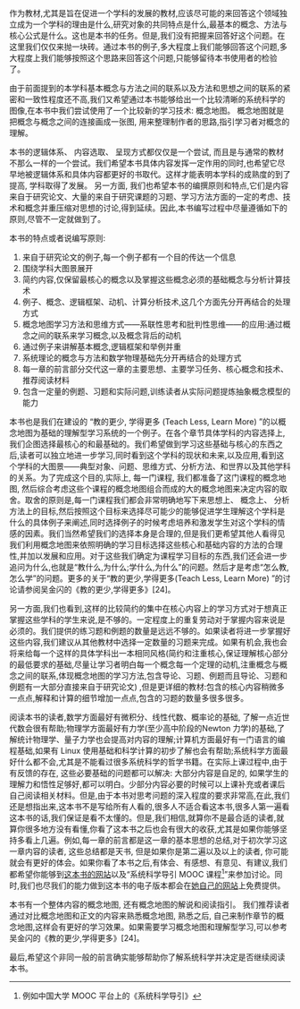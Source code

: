 作为教材,尤其是旨在促进一个学科的发展的教材,应该尽可能的来回答这个领域独立成为一个学科的理由是什么,研究对象的共同特点是什么,最基本的概念、方法与核心公式是什么。这也是本书的任务。但是,我们没有把握来回答好这个问题。在这里我们仅仅来抛一块砖。通过本书的例子,多大程度上我们能够回答这个问题,多大程度上我们能够按照这个思路来回答这个问题,只能够留待本书使用者的检验了。

由于前面提到的本学科基本概念与方法之间的联系以及方法和思想之间的联系的紧密和一致性程度还不高,我们又希望通过本书能够给出一个比较清晰的系统科学的图像,在本书中我们尝试使用了一个比较新的学习技术: 概念地图。 概念地图就是把概念与概念之间的连接画成一张图, 用来整理制作者的思路,指引学习者对概念的理解。

本书的逻辑体系、 内容选取、 呈现方式都仅仅是一个尝试, 而且是与通常的教材不那么一样的一个尝试。我们希望本书具体内容发挥一定作用的同时,也希望它尽早地被逻辑体系和具体内容都更好的书取代。这样才能表明本学科的成熟度的到了提高, 学科取得了发展。 另一方面, 我们也希望本书的编撰原则和特点,它们是内容来自于研究论文、大量的来自于研究课题的习题、学习方法方面的一定的考虑、技术和概念并重压缩对思想的讨论,得到延续。因此,本书编写过程中尽量遵循如下的原则,尽管不一定就做到了。

本书的特点或者说编写原则:
1. 来自于研究论文的例子,每一个例子都有一个目的传达一个信息
2. 围绕学科大图景展开
3. 简约内容,仅保留最核心的概念以及掌握这些概念必须的基础概念与分析计算技术
4. 例子、概念、逻辑框架、动机、计算分析技术,这几个方面先分开再结合的处理方式
5. 概念地图学习方法和思维方式——系联性思考和批判性思维——的应用:通过概念之间的联系来学习概念,以及概念背后的动机
6. 通过例子来讲解基本概念,逻辑框架和举例并重
7. 系统理论的概念与方法和数学物理基础先分开再结合的处理方式
8. 每一章的前言部分交代这一章的主要思想、主要学习任务、核心概念和技术、推荐阅读材料
9. 包含一定量的例题、习题和实际问题,训练读者从实际问题提炼抽象概念模型的能力

本书也是我们在建设的 “教的更少, 学得更多 (Teach Less, Learn More) ”的以概念地图为基础的理解型学习系统的一个例子。在各个章节具体学科的内容选择上,我们企图选择最核心的和最基础的。我们希望做到学习这些基础与核心的东西之后,读者可以独立地进一步学习,同时看到这个学科的现状和未来,以及应用,看到这个学科的大图景——典型对象、问题、思维方式、分析方法、和世界以及其他学科的关系。为了完成这个目的,实际上, 每一门课程, 我们都准备了这门课程的概念地图, 然后综合考虑这些个课程的概念地图组合而成的大的概念地图来决定内容的取舍。取舍的原则是,每一门课程我们都会非常明确地写下来思想上、 概念上、 分析方法上的目标,然后按照这个目标来选择尽可能少的能够促进学生理解这个学科是什么的具体例子来阐述,同时选择例子的时候考虑培养和激发学生对这个学科的情感的因素。我们当然希望我们的选择本身是合理的,但是我们更希望其他人看得见我们利用概念地图来依照明确的学习目标选择这些核心和基础内容的方法的合理性,并加以发展和应用。对于这些我们确定为课程学习目标的东西,我们还会进一步追问为什么,也就是“教什么,为什么;学什么,为什么”的问题。然后才是考虑“怎么教,怎么学”的问题。更多的关于“教的更少,学得更多(Teach Less, Learn More) ”的讨论请参阅吴金闪的《教的更少,学得更多》[24]。

另一方面,我们也看到,这样的比较简约的集中在核心内容上的学习方式对于想真正掌握这些学科的学生来说,是不够的。一定程度上的重复劳动对于掌握内容来说是必须的。我们提供的练习题和例题的数量是远远不够的。如果读者将进一步掌握好这些内容,我们建议从其他教材中选择一定数量的习题来完成。如果有机会,我也会将来给每一个这样的具体学科出一本相同风格(简约和注重核心,保证理解核心部分的最低要求的基础,尽量让学习者明白每一个概念每一个定理的动机,注重概念与概念之间的联系,体现概念地图的学习方法,包含导论、习题、例题而且导论、习题和例题有一大部分直接来自于研究论文) ,但是更详细的教材:包含的核心内容稍微多一点点,解释和计算的细节增加一点点,包含的习题的数量多很多很多。

阅读本书的读者,数学方面最好有微积分、线性代数、概率论的基础, 了解一点近世代数会很有帮助;物理学方面最好有力学(至少高中阶段的Newton 力学)的基础,了解统计物理学、量子力学也会提高对内容的理解;计算机方面最好有一门语言的编程基础,如果有 Linux 使用基础和科学计算的初步了解也会有帮助;系统科学方面最好什么都不会,尤其是不能看过很多系统科学的哲学书籍。在实际上课过程中,由于有反馈的存在, 这些必要基础的问题都可以解决: 大部分内容是自足的, 如果学生的理解力和悟性足够好,都可以明白。少部分内容必要的时候可以上课补充或者课后自己阅读相关材料。但是,由于本书对思考问题的深入程度的要求非常高,在此,我们还是想指出来,这本书不是写给所有人看的,很多人不适合看这本书,很多人第一遍看这本书的话,我们保证是看不太懂的。但是,我们相信,就算你不是最合适的读者,就算你很多地方没有看懂,你看了这本书之后也会有很大的收获,尤其是如果你能够坚持多看上几遍。例如,每一章的前言都是这一章的基本思想的总结,对于初次学习这一章内容的读者, 这些总结都是天书, 但是如果你是第二遍以及以上的读者, 你可能就会有更好的体会。如果你看了本书之后,有体会、有感想、有意见、有建议,我们都希望你能够到[这本书的网站](http://www.systemsci.org/jinshanw/book)以及“系统科学导引 MOOC 课程[^Mooc]”来参加讨论。同时,我们也尽我们的能力做到这本书的电子版本都会在[她自己的网站](http://www.systemsci.org/jinshanw/books)上免费提供。

本书有一个整体内容的概念地图, 还有概念地图的解说和阅读指引。 我们推荐读者通过对比概念地图和正文的内容来熟悉概念地图, 熟悉之后, 自己来制作章节的概念地图,这样会有更好的学习效果。如果需要学习概念地图和理解型学习,可以参考吴金闪的《教的更少,学得更多》[24]。

最后,希望这个非同一般的前言确实能够帮助你了解系统科学并决定是否继续阅读本书。

[^Mooc]: 例如中国大学 MOOC 平台上的《系统科学导引》 